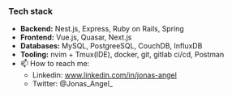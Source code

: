 ### Tech stack

- **Backend:** Nest.js, Express, Ruby on Rails, Spring
- **Frontend:** Vue.js, Quasar, Next.js
- **Databases:** MySQL, PostgreeSQL, CouchDB, InfluxDB
- **Tooling:** nvim + Tmux(IDE), docker, git, gitlab ci/cd, Postman
- 📫 How to reach me:
  - Linkedin: www.linkedin.com/in/jonas-angel
  - Twitter: @Jonas_Angel_ 
<!--
**Sokke91/Sokke91** is a ✨ _special_ ✨ repository because its `README.md` (this file) appears on your GitHub profile.
Here are some ideas to get you started:

- 🔭 I’m currently working on ...
- 🌱 I’m currently learning ...
- 👯 I’m looking to collaborate on ...
- 🤔 I’m looking for help with ...
- 💬 Ask me about ...
- 📫 How to reach me: ...
- 😄 Pronouns: ...
- ⚡ Fun fact: ...
-->
